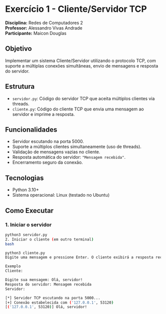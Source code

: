 # Exercício 1 - Cliente/Servidor TCP

**Disciplina:** Redes de Computadores 2  
**Professor:** Alessandro Vivas Andrade  
**Participante:** Maicon Douglas  

## Objetivo

Implementar um sistema Cliente/Servidor utilizando o protocolo TCP, com suporte a múltiplas conexões simultâneas, envio de mensagens e resposta do servidor.

## Estrutura

- `servidor.py`: Código do servidor TCP que aceita múltiplos clientes via threads.
- `cliente.py`: Código do cliente TCP que envia uma mensagem ao servidor e imprime a resposta.

## Funcionalidades

- Servidor escutando na porta 5000.
- Suporte a múltiplos clientes simultaneamente (uso de threads).
- Validação de mensagens vazias no cliente.
- Resposta automática do servidor: `"Mensagem recebida"`.
- Encerramento seguro da conexão.

## Tecnologias

- Python 3.10+
- Sistema operacional: Linux (testado no Ubuntu)

## Como Executar

### 1. Iniciar o servidor

```bash
python3 servidor.py
2. Iniciar o cliente (em outro terminal)
bash

python3 cliente.py
Digite uma mensagem e pressione Enter. O cliente exibirá a resposta recebida do servidor.

Exemplo
Cliente:

Digite sua mensagem: Olá, servidor!
Resposta do servidor: Mensagem recebida
Servidor:

[*] Servidor TCP escutando na porta 5000...
[+] Conexão estabelecida com ('127.0.0.1', 53120)
[('127.0.0.1', 53120)] Olá, servidor!